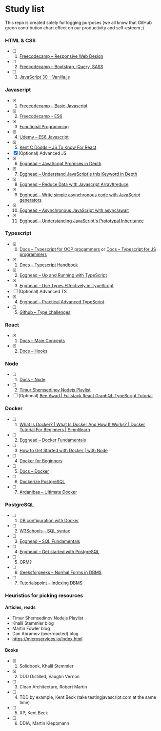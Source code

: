 # Study list

This repo is created solely for logging purposes (we all know that GitHub green contribution chart effect on our productivity and self-esteem ;)

### HTML & CSS

- [ ] 1. [Freecodecamp – Responsive Web Design](https://www.freecodecamp.org/learn/2022/responsive-web-design/)
- [ ] 2. [Freecodecamp – Bootstrap, jQuery, SASS](https://www.freecodecamp.org/learn/front-end-development-libraries/)
- [ ] 3. [JavaScript 30 – Vanilla.js](https://javascript30.com/)

### Javascript
- [x] 1. [Freecodecamp – Basic Javascript](https://www.freecodecamp.org/learn/javascript-algorithms-and-data-structures/#basic-javascript)
- [x] 2. [Freecodecamp - ES6](https://www.freecodecamp.org/learn/javascript-algorithms-and-data-structures/#es6)
- [x] 3. [Functional Programming](https://www.freecodecamp.org/learn/javascript-algorithms-and-data-structures/#functional-programming)
- [x] 4. [Udemy – ES6 Javascript](https://coursehunter.net/course/udemy-javascript-es6-tutorial)
- [x] 5. [Kent C Dodds – JS To Know For React](https://kentcdodds.com/blog/javascript-to-know-for-react/)
- [x] (Optional) Advanced JS
- [x] 6. [Egghead – JavaScript Promises in Depth](https://egghead.io/courses/javascript-promises-in-depth)
- [x] 7. [Egghead – Understand JavaScript's this Keyword in Depth](https://egghead.io/courses/understand-javascript-s-this-keyword-in-depth)
- [x] 8. [Egghead – Reduce Data with Javascript Array#reduce](https://egghead.io/courses/reduce-data-with-javascript-array-reduce)
- [x] 9. [Egghead – Write simple asynchronous code with JavaScript generators](https://egghead.io/courses/write-simple-asynchronous-code-with-javascript-generators)
- [x] 10. [Egghead – Asynchronous JavaScript with async/await](https://egghead.io/courses/asynchronous-javascript-with-async-await)
- [x] 11. [Egghead – Understanding JavaScript's Prototypal Inheritance](https://egghead.io/courses/understanding-javascript-s-prototypal-inheritance)

### Typescript
- [x] 0. [Docs – Typescript for OOP progammers](https://www.typescriptlang.org/docs/handbook/typescript-in-5-minutes-oop.html) or [Docs – Typescript for JS programmers](https://www.typescriptlang.org/docs/handbook/typescript-in-5-minutes.html)
- [x] 1. [Docs – Typescript Handbook](https://www.typescriptlang.org/docs/handbook/2/basic-types.html)
- [x] 2. [Egghead – Up and Running with TypeScript](https://egghead.io/courses/up-and-running-with-typescript)
- [x] 3. [Egghead – Use Types Effectively in TypeScript](https://egghead.io/courses/use-types-effectively-in-typescript)
- [ ] (Optional) Advanced TS
- [x] 4. [Egghead – Practical Advanced TypeScript](https://egghead.io/courses/practical-advanced-typescript)
- [ ] 5. [Github – Type challenges](https://github.com/type-challenges/type-challenges)

### React
- [x] 1. [Docs – Main Concepts](https://reactjs.org/docs/hello-world.html)
- [x] 2. [Docs – Hooks](https://reactjs.org/docs/hooks-intro.html)

### Node
- [ ] 1. [Docs – Node](https://nodejs.org/en/docs/)
- [ ] 2. [Timur Shemsedinov Nodejs Playlist](https://www.youtube.com/playlist?list=PLHhi8ymDMrQZmXEqIIlq2S9-Ibh9b_-rQ)
- [ ] (Optional) [Ben Awad | Fullstack React GraphQL TypeScript Tutorial](https://www.youtube.com/watch?v=I6ypD7qv3Z8&t=780s&ab_channel=BenAwadBenAwad%D0%9F%D0%BE%D0%B4%D1%82%D0%B2%D0%B5%D1%80%D0%B6%D0%B4%D0%B5%D0%BD%D0%BE)

### Docker
- [ ] 1. [What Is Docker? | What Is Docker And How It Works? | Docker Tutorial For Beginners | Simplilearn](https://www.youtube.com/watch?v=rOTqprHv1YE&ab_channel=Simplilearn)
- [ ] 2. [Egghead – Docker Fundamentals](https://egghead.io/courses/docker-fundamentals-0cb53b55)
- [ ] 3. [How to Get Started with Docker | with Node](https://www.youtube.com/watch?v=iqqDU2crIEQ&ab_channel=Docker)
- [ ] 4. [Docker for Beginners](https://www.youtube.com/watch?v=zJ6WbK9zFpI&ab_channel=KodeKloud)
- [ ] 5. [Docs – Docker](https://docs.docker.com/get-started/)
- [ ] 6. [Dockerize PostgreSQL](https://docs.docker.com/samples/postgresql_service/)
- [ ] 7. [Ardanlbas – Ultimate Docker](https://coursehunter.net/course/ultimate-docker)

### PostgreSQL
- [ ] 1. [DB configuration with Docker](https://medium.com/analytics-vidhya/getting-started-with-postgresql-using-docker-compose-34d6b808c47c)
- [ ] 2. [W3Schools – SQL syntax](https://www.w3schools.com/sql/)
- [ ] 3. [Egghead – SQL Fundamentals](https://egghead.io/courses/sql-fundamentals)
- [ ] 4. [Egghead – Get started with PostgreSQL](https://egghead.io/courses/get-started-with-postgresql)
- [ ] 5. ORM?
- [ ] 6. [Geeksforgeeks – Normal Forms in DBMS](https://www.geeksforgeeks.org/normal-forms-in-dbms/)
- [ ] 7. [Tutorialspoint – Indexing DBMS](https://www.tutorialspoint.com/dbms/dbms_indexing.htm)

### Heuristics for picking resources

#### Articles, reads
* Timur Shemsedinov Nodejs Playlist
* Khalil Stemmler blog
* Martin Fowler blog
* Dan Abramov (overreacted) blog
* https://microservices.io/index.html

#### Books
- [x] 1. Solidbook, Khalil Stemmler
- [x] 2. DDD Distilled, Vaughn Vernon
- [ ] 3. Clean Architecture, Robert Martin
- [ ] 4. TDD by example, Kent Beck (take testingjavascript.com at the same time)
- [ ] 5. XP, Kent Beck
- [ ] 6. DDIA, Martin Kleppmann
